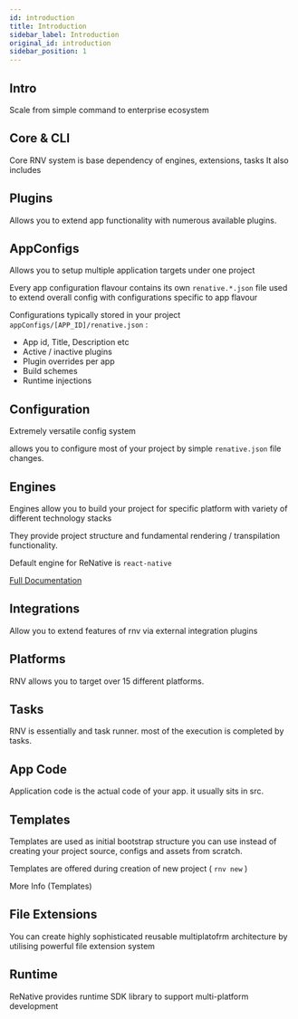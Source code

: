 ```yaml
---
id: introduction
title: Introduction
sidebar_label: Introduction
original_id: introduction
sidebar_position: 1
---
```


## Intro



Scale from simple command to enterprise ecosystem


## Core & CLI

Core RNV system is base dependency of engines, extensions, tasks
It also includes

## Plugins

Allows you to extend app functionality with numerous available plugins.

## AppConfigs

Allows you to setup multiple application targets under one project

Every app configuration flavour contains its own `renative.*.json` file used to extend overall config with configurations specific to app flavour


Configurations typically stored in your project `appConfigs/[APP_ID]/renative.json` :

- App id, Title, Description etc
- Active / inactive plugins
- Plugin overrides per app
- Build schemes
- Runtime injections

## Configuration

Extremely versatile config system

allows you to configure most of your project by simple `renative.json` file changes.



## Engines

Engines allow you to build your project for specific platform with variety of different technology stacks


They provide project structure and fundamental rendering / transpilation functionality.

Default engine for ReNative is `react-native`

[Full Documentation](../engines/engine-rn.md)


## Integrations

Allow you to extend features of rnv via external integration plugins

## Platforms

RNV allows you to target over 15 different platforms.


## Tasks

RNV is essentially and task runner. most of the execution is completed by tasks.

## App Code

Application code is the actual code of your app. it usually sits in src.

## Templates

Templates are used as initial bootstrap structure you can use instead of creating your project source, configs and assets from scratch.

Templates are offered during creation of new project ( `rnv new` )

More Info (Templates)

## File Extensions

You can create highly sophisticated reusable multiplatofrm architecture by utilising powerful file extension system

## Runtime

ReNative provides runtime SDK library to support multi-platform development
